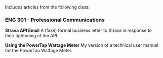 Includes articles from the following class:

### ENG 301 - Professional Communications
**Strava API Email**
A (fake) formal business letter to Strava in response to their tightening of the API.

**Using the PowerTap Wattage Meter**
My version of a technical user manual for the PowerTap Wattage Meter.
